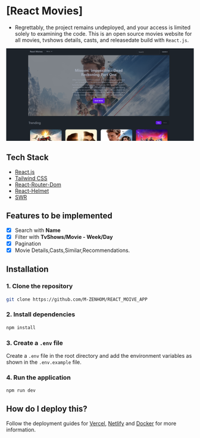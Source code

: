 ﻿# [React Movies]

- Regrettably, the project remains undeployed, and your access is limited solely to examining the code.
This is an open source movies website for all movies, tvshows details, casts, and releasedate build with `React.js`.

[![React Movies](./src/assets/landing-page-screenshot.png)](https://react-moive-app-delta.vercel.app/)

## Tech Stack

- [React.js](https://nextjs.org)
- [Tailwind CSS](https://tailwindcss.com)
- [React-Router-Dom](https://reactrouter.com/)
- [React-Helmet](https://www.npmjs.com/package/react-helmet-async)
- [SWR](https://swr.vercel.app/)

## Features to be implemented

- [x] Search with **Name**
- [x] Filter with **TvShows/Movie - Week/Day**
- [x] Pagination
- [x] Movie Details,Casts,Similar,Recommendations.

## Installation

### 1. Clone the repository

```bash
git clone https://github.com/M-ZENHOM/REACT_MOIVE_APP
```

### 2. Install dependencies

```bash
npm install
```

### 3. Create a `.env` file

Create a `.env` file in the root directory and add the environment variables as shown in the `.env.example` file.

### 4. Run the application

```bash
npm run dev
```

## How do I deploy this?

Follow the deployment guides for [Vercel](https://create.t3.gg/en/deployment/vercel), [Netlify](https://create.t3.gg/en/deployment/netlify) and [Docker](https://create.t3.gg/en/deployment/docker) for more information.
